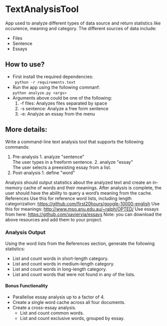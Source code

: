 # TextAnalysisTool

App used to analyze different types of data source and return statistics like occurence, meaning and category.
The different sources of data include:
- Files
- Sentence
- Essays

## How to use?

- First install the required dependencies:<br/> 
``` python -r requirements.text```<br/>
- Run the app using the following commanf:<br/>
``` python analyze.py <args> ``` <br/>
- Arguments above could be one of the following:<br/>
    1. -f files: Analyzes files separated by space
    2. -s sentence: Analyze a free form sentence
    3. -e: Analyze an essay from the menu

## More details:

Write a command-line text analysis tool that supports the following commands:
1.	Pre-analysis
        1.	analyze "sentence"<br/>
            The user types in a freeform sentence.
        2.  analyze "essay"<br/>
            The user selects a preexisting essay from a list.
2.	Post-analysis
        1.  define "word"

Analysis should output statistics about the analyzed text and create an in-memory cache of words and their meanings. After analysis is complete, the user should have the ability to query a word’s meaning from the cache.
References
Use this for reference word lists, including length categorization: https://github.com/first20hours/google-10000-english
Use this for meanings: http://www.mso.anu.edu.au/~ralph/OPTED/
Use essays from here: https://github.com/xaviervia/essays
Note: you can download the above resources and add them to your project.<br/>

### Analysis Output

Using the word lists from the References section, generate the following statistics:
-   List and count words in short-length category.
-	List and count words in medium-length category.
-	List and count words in long-length category.
-	List and count words that were not found in any of the lists.<br/>

#### Bonus Functionality

-	Parallelise essay analysis up to a factor of 4.
-	Create a single word cache across all four documents.
-	Create a cross-essay analysis.
       -	List and count common words.
       -    List and count exclusive words, grouped by essay.

